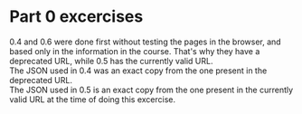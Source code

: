 # Part 0 excercises
0.4 and 0.6 were done first without testing the pages in the browser, and based only in the information in the course. That's why they have a deprecated URL, while 0.5 has the currently valid URL.\
The JSON used in 0.4 was an exact copy from the one present in the deprecated URL.\
The JSON used in 0.5 is an exact copy from the one present in the currently valid URL at the time of doing this excercise.